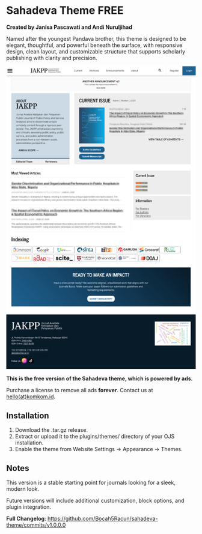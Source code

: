 # Sahadeva Theme FREE

**Created by Janisa Pascawati and Andi Nuruljihad**

Named after the youngest Pandava brother, this theme is designed to be elegant, thoughtful, and powerful beneath the surface, with responsive design, clean layout, and customizable structure that supports scholarly publishing with clarity and precision.

![Sanobar logo](demo_img.jpg)

**This is the free version of the Sahadeva theme, which is powered by ads.**

Purchase a license to remove all ads **forever**. Contact us at [hello(at)komkom.id](mailto:hello@komkom.id).

## Installation

1. Download the .tar.gz release.
2. Extract or upload it to the plugins/themes/ directory of your OJS installation.
3. Enable the theme from Website Settings → Appearance → Themes.

## Notes

This version is a stable starting point for journals looking for a sleek, modern look.

Future versions will include additional customization, block options, and plugin integration.

**Full Changelog**: https://github.com/Bocah5Racun/sahadeva-theme/commits/v1.0.0.0
